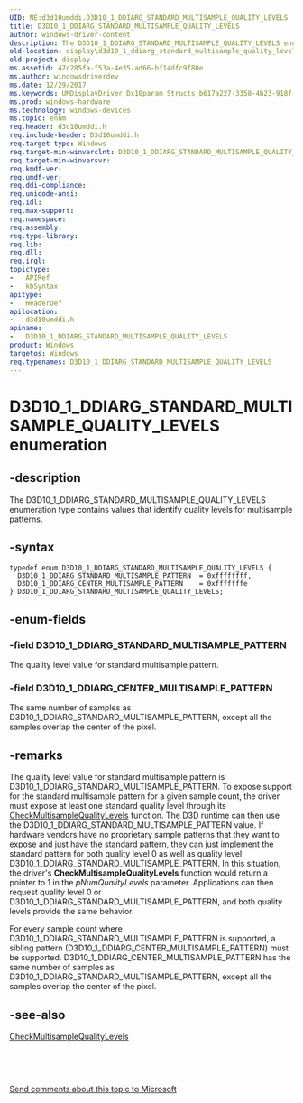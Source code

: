 ```yaml
---
UID: NE:d3d10umddi.D3D10_1_DDIARG_STANDARD_MULTISAMPLE_QUALITY_LEVELS
title: D3D10_1_DDIARG_STANDARD_MULTISAMPLE_QUALITY_LEVELS
author: windows-driver-content
description: The D3D10_1_DDIARG_STANDARD_MULTISAMPLE_QUALITY_LEVELS enumeration type contains values that identify quality levels for multisample patterns.
old-location: display\d3d10_1_ddiarg_standard_multisample_quality_levels.htm
old-project: display
ms.assetid: 47c285fa-f53a-4e35-ad66-bf14dfc9f80e
ms.author: windowsdriverdev
ms.date: 12/29/2017
ms.keywords: UMDisplayDriver_Dx10param_Structs_b617a227-3358-4b23-918f-9603c8fed13e.xml, display.d3d10_1_ddiarg_standard_multisample_quality_levels, D3D10_1_DDIARG_STANDARD_MULTISAMPLE_QUALITY_LEVELS, D3D10_1_DDIARG_STANDARD_MULTISAMPLE_PATTERN, D3D10_1_DDIARG_CENTER_MULTISAMPLE_PATTERN, d3d10umddi/D3D10_1_DDIARG_STANDARD_MULTISAMPLE_PATTERN, d3d10umddi/D3D10_1_DDIARG_CENTER_MULTISAMPLE_PATTERN, d3d10umddi/D3D10_1_DDIARG_STANDARD_MULTISAMPLE_QUALITY_LEVELS, D3D10_1_DDIARG_STANDARD_MULTISAMPLE_QUALITY_LEVELS enumeration [Display Devices]
ms.prod: windows-hardware
ms.technology: windows-devices
ms.topic: enum
req.header: d3d10umddi.h
req.include-header: D3d10umddi.h
req.target-type: Windows
req.target-min-winverclnt: D3D10_1_DDIARG_STANDARD_MULTISAMPLE_QUALITY_LEVELS is supported on Windows Vista with Service Pack 1 (SP1) and later versions and Windows Server 2008 and later versions.
req.target-min-winversvr: 
req.kmdf-ver: 
req.umdf-ver: 
req.ddi-compliance: 
req.unicode-ansi: 
req.idl: 
req.max-support: 
req.namespace: 
req.assembly: 
req.type-library: 
req.lib: 
req.dll: 
req.irql: 
topictype:
-	APIRef
-	kbSyntax
apitype:
-	HeaderDef
apilocation:
-	d3d10umddi.h
apiname:
-	D3D10_1_DDIARG_STANDARD_MULTISAMPLE_QUALITY_LEVELS
product: Windows
targetos: Windows
req.typenames: D3D10_1_DDIARG_STANDARD_MULTISAMPLE_QUALITY_LEVELS
---
```


# D3D10_1_DDIARG_STANDARD_MULTISAMPLE_QUALITY_LEVELS enumeration


## -description


The D3D10_1_DDIARG_STANDARD_MULTISAMPLE_QUALITY_LEVELS enumeration type contains values that identify quality levels for multisample patterns. 


## -syntax


````
typedef enum D3D10_1_DDIARG_STANDARD_MULTISAMPLE_QUALITY_LEVELS { 
  D3D10_1_DDIARG_STANDARD_MULTISAMPLE_PATTERN  = 0xffffffff,
  D3D10_1_DDIARG_CENTER_MULTISAMPLE_PATTERN    = 0xfffffffe
} D3D10_1_DDIARG_STANDARD_MULTISAMPLE_QUALITY_LEVELS;
````


## -enum-fields




### -field D3D10_1_DDIARG_STANDARD_MULTISAMPLE_PATTERN

The quality level value for standard multisample pattern. 


### -field D3D10_1_DDIARG_CENTER_MULTISAMPLE_PATTERN

The same number of samples as D3D10_1_DDIARG_STANDARD_MULTISAMPLE_PATTERN, except all the samples overlap the center of the pixel. 


## -remarks



The quality level value for standard multisample pattern is D3D10_1_DDIARG_STANDARD_MULTISAMPLE_PATTERN. To expose support for the standard multisample pattern for a given sample count, the driver must expose at least one standard quality level through its <a href="..\d3d10umddi\nc-d3d10umddi-pfnd3d10ddi_checkmultisamplequalitylevels.md">CheckMultisampleQualityLevels</a> function. The D3D runtime can then use the D3D10_1_DDIARG_STANDARD_MULTISAMPLE_PATTERN value. If hardware vendors have no proprietary sample patterns that they want to expose and just have the standard pattern, they can just implement the standard pattern for both quality level 0 as well as quality level D3D10_1_DDIARG_STANDARD_MULTISAMPLE_PATTERN. In this situation, the driver's <b>CheckMultisampleQualityLevels</b> function would return a pointer to 1 in the <i>pNumQualityLevels</i> parameter. Applications can then request quality level 0 or D3D10_1_DDIARG_STANDARD_MULTISAMPLE_PATTERN, and both quality levels provide the same behavior.

For every sample count where D3D10_1_DDIARG_STANDARD_MULTISAMPLE_PATTERN is supported, a sibling pattern (D3D10_1_DDIARG_CENTER_MULTISAMPLE_PATTERN) must be supported. D3D10_1_DDIARG_CENTER_MULTISAMPLE_PATTERN has the same number of samples as D3D10_1_DDIARG_STANDARD_MULTISAMPLE_PATTERN, except all the samples overlap the center of the pixel.




## -see-also

<a href="..\d3d10umddi\nc-d3d10umddi-pfnd3d10ddi_checkmultisamplequalitylevels.md">CheckMultisampleQualityLevels</a>



 

 

<a href="mailto:wsddocfb@microsoft.com?subject=Documentation%20feedback [display\display]:%20D3D10_1_DDIARG_STANDARD_MULTISAMPLE_QUALITY_LEVELS enumeration%20 RELEASE:%20(12/29/2017)&amp;body=%0A%0APRIVACY STATEMENT%0A%0AWe use your feedback to improve the documentation. We don't use your email address for any other purpose, and we'll remove your email address from our system after the issue that you're reporting is fixed. While we're working to fix this issue, we might send you an email message to ask for more info. Later, we might also send you an email message to let you know that we've addressed your feedback.%0A%0AFor more info about Microsoft's privacy policy, see http://privacy.microsoft.com/en-us/default.aspx." title="Send comments about this topic to Microsoft">Send comments about this topic to Microsoft</a>

